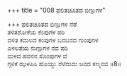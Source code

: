 +++
title = "008 ಫಲಿತಚೂತದ ಬಿಣ್ಪುಗಳ"

+++
ಫಲಿತಚೂತದ ಬಿಣ್ಪುಗಳ ನೆರೆ    
ತಳಿತಶೋಕೆಯ ಕೆಂಪುಗಳ ಪರಿ  
ದಳಿತ ಕಮಲದ ಕಂಪುಗಳ ಬನಬನದ ಗುಂಪುಗಳ   
ಎಳಲತೆಯ ನುಣ್ಪುಗಳ ನವ ಪರಿ  
ಮಳದ ಪವನನ ಸೊಂಪುಗಳ ವೆ  
ಗ್ಗಳಿಕೆ ಝಳಪಿಸಿ ಹೊಯ್ದು ಸೆಳೆದುದು ಜನದ ಕಣ್ಮನವ     ॥8॥